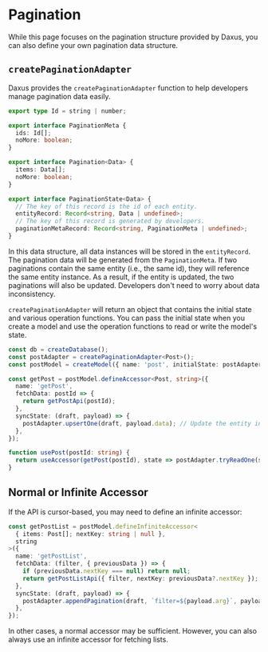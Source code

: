 # Pagination

While this page focuses on the pagination structure provided by Daxus, you can also define your own pagination data structure.

## `createPaginationAdapter`

Daxus provides the `createPaginationAdapter` function to help developers manage pagination data easily.

```ts
export type Id = string | number;

export interface PaginationMeta {
  ids: Id[];
  noMore: boolean;
}

export interface Pagination<Data> {
  items: Data[];
  noMore: boolean;
}

export interface PaginationState<Data> {
  // The key of this record is the id of each entity.
  entityRecord: Record<string, Data | undefined>;
  // The key of this record is generated by developers.
  paginationMetaRecord: Record<string, PaginationMeta | undefined>;
}
```

In this data structure, all data instances will be stored in the `entityRecord`. The pagination data will be generated from the `PaginationMeta`. If two paginations contain the same entity (i.e., the same id), they will reference the same entity instance. As a result, if the entity is updated, the two paginations will also be updated. Developers don't need to worry about data inconsistency.

`createPaginationAdapter` will return an object that contains the initial state and various operation functions. You can pass the initial state when you create a model and use the operation functions to read or write the model's state.

```ts
const db = createDatabase();
const postAdapter = createPaginationAdapter<Post>();
const postModel = createModel({ name: 'post', initialState: postAdapter.getInitialState() });

const getPost = postModel.defineAccessor<Post, string>({
  name: 'getPost',
  fetchData: postId => {
    return getPostApi(postId);
  },
  syncState: (draft, payload) => {
    postAdapter.upsertOne(draft, payload.data); // Update the entity in the entityRecord. If it doesn't exist, create one.
  },
});

function usePost(postId: string) {
  return useAccessor(getPost(postId), state => postAdapter.tryReadOne(state, postId));
}
```

## Normal or Infinite Accessor

If the API is cursor-based, you may need to define an infinite accessor:

```ts
const getPostList = postModel.defineInfiniteAccessor<
  { items: Post[]; nextKey: string | null },
  string
>({
  name: 'getPostList',
  fetchData: (filter, { previousData }) => {
    if (previousData.nextKey === null) return null;
    return getPostListApi({ filter, nextKey: previousData?.nextKey });
  },
  syncState: (draft, payload) => {
    postAdapter.appendPagination(draft, `filter=${payload.arg}`, payload.data.items);
  },
});
```

In other cases, a normal accessor may be sufficient. However, you can also always use an infinite accessor for fetching lists.
